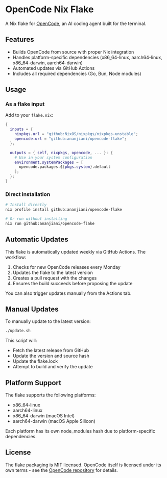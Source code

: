 # OpenCode Nix Flake

A Nix flake for [OpenCode](https://github.com/sst/opencode), an AI coding agent built for the terminal.

## Features

- Builds OpenCode from source with proper Nix integration
- Handles platform-specific dependencies (x86_64-linux, aarch64-linux, x86_64-darwin, aarch64-darwin)
- Automated updates via GitHub Actions
- Includes all required dependencies (Go, Bun, Node modules)

## Usage

### As a flake input

Add to your `flake.nix`:

```nix
{
  inputs = {
    nixpkgs.url = "github:NixOS/nixpkgs/nixpkgs-unstable";
    opencode.url = "github:ananjiani/opencode-flake";
  };

  outputs = { self, nixpkgs, opencode, ... }: {
    # Use in your system configuration
    environment.systemPackages = [
      opencode.packages.${pkgs.system}.default
    ];
  };
}
```

### Direct installation

```bash
# Install directly
nix profile install github:ananjiani/opencode-flake

# Or run without installing
nix run github:ananjiani/opencode-flake
```

## Automatic Updates

This flake is automatically updated weekly via GitHub Actions. The workflow:

1. Checks for new OpenCode releases every Monday
2. Updates the flake to the latest version
3. Creates a pull request with the changes
4. Ensures the build succeeds before proposing the update

You can also trigger updates manually from the Actions tab.

## Manual Updates

To manually update to the latest version:

```bash
./update.sh
```

This script will:
- Fetch the latest release from GitHub
- Update the version and source hash
- Update the flake.lock
- Attempt to build and verify the update

## Platform Support

The flake supports the following platforms:
- x86_64-linux
- aarch64-linux  
- x86_64-darwin (macOS Intel)
- aarch64-darwin (macOS Apple Silicon)

Each platform has its own node_modules hash due to platform-specific dependencies.

## License

The flake packaging is MIT licensed. OpenCode itself is licensed under its own terms - see the [OpenCode repository](https://github.com/sst/opencode) for details.